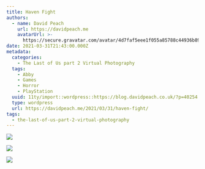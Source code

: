 ```yaml
---
title: Haven Fight
authors:
  - name: David Peach
    url: https://davidpeach.me
    avatarUrl: >-
      https://secure.gravatar.com/avatar/4d7faf5eee1f055a85788c44936b8995eaab6dfb004e7854ec747ccb272e91ee?s=96&d=mm&r=g
date: 2021-03-31T21:43:00.000Z
metadata:
  categories:
    - The Last of Us part 2 Virtual Photography
  tags:
    - Abby
    - Games
    - Horror
    - PlayStation
  uuid: 11ty/import::wordpress::https://blog.davidpeach.co.uk/?p=40254
  type: wordpress
  url: https://davidpeach.me/2021/03/31/haven-fight/
tags:
  - the-last-of-us-part-2-virtual-photography
---
```

[![](/assets/Haven-fight-1-2048x1152-GCCHwiE4Sfhn.jpg)](/assets/Haven-fight-1-2048x1152-GCCHwiE4Sfhn.jpg)

[![](/assets/Haven-fight-2-2048x1152-jcxjRuOqrTEE.jpg)](/assets/Haven-fight-2-2048x1152-jcxjRuOqrTEE.jpg)

[![](/assets/Haven-fight-3-2048x1152-6zoD9HXYSswE.jpg)](/assets/Haven-fight-3-2048x1152-6zoD9HXYSswE.jpg)
